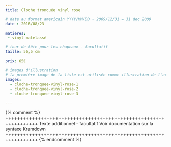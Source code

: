 ```yaml
---
title: Cloche tronquée vinyl rose

# date au format americain YYYY/MM/DD - 2009/12/31 = 31 dec 2009
date : 2016/08/23

matieres:
 - vinyl matelassé

# tour de tête pour les chapeaux - facultatif
taille: 56,5 cm

prix: 65€

# images d'illustration
# la première image de la liste est utilisée comme illustration de l'article dans les pages de listing.
images:
  - cloche-tronquee-vinyl-rose-1
  - cloche-tronquee-vinyl-rose-2
  - cloche-tronquee-vinyl-rose-3

---
```

{% comment %} +++++++++++++++++++++++++++++++++++++++++++++++++++++++++++++++++
              Texte additionnel - facultatif
              Voir documentation sur la syntaxe Kramdown
+++++++++++++++++++++++++++++++++++++++++++++++++++++++++++++++++ {% endcomment %}
